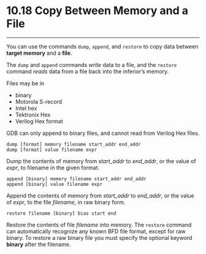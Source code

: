 # 10.18 Copy Between Memory and a File

----

You can use the commands ``dump``, ``append``, and ``restore`` to copy data between **target memory** and a **file**.

The ``dump`` and ``append`` commands _write_ data to a file, and the ``restore`` command _reads_ data from a file back into the inferior’s memory.

Files may be in
 - binary
 - Motorola S-record
 - Intel hex
 - Tektronix Hex
 - Verilog Hex format

GDB can only append to binary files, and cannot read from Verilog Hex files.

```
dump [format] memory filename start_addr end_addr
dump [format] value filename expr
```
Dump the contents of memory from _start\_addr_ to _end\_addr_, or the value of _expr_, to filename in the given format.

```
append [binary] memory filename start_addr end_addr
append [binary] value filename expr
```
Append the contents of memory from _start\_addr_ to _end\_addr_, or the value of _expr_, to the file _filename_, in raw binary form.

```
restore filename [binary] bias start end
```
Restore the contents of file _filename_ into memory. The ``restore`` command can automatically recognize any known BFD file format, except for raw binary. To restore a raw binary file you must specify the optional keyword **binary** after the filename.
